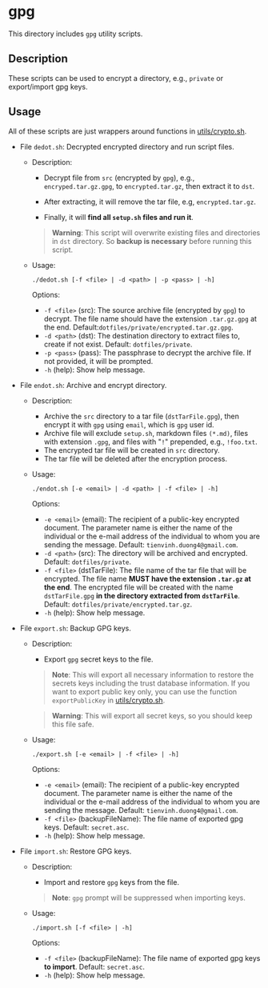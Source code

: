 # gpg

This directory includes `gpg` utility scripts.

## Description

These scripts can be used to encrypt a directory, e.g., `private` or
export/import gpg keys.

## Usage

All of these scripts are just wrappers around functions in
[utils/crypto.sh](../utils/crypto.sh).

- File `dedot.sh`: Decrypted encrypted directory and run script files.

  - Description:

    - Decrypt file from `src` (encrypted by `gpg`), e.g., `encryped.tar.gz.gpg`,
      to `encrypted.tar.gz`, then extract it to `dst`.

    - After extracting, it will remove the tar file, e.g, `encrypted.tar.gz`.
    - Finally, it will **find all `setup.sh` files and run it**.

    > **Warning**: This script will overwrite existing files and directories in
    > `dst` directory. So **backup is necessary** before running this script.

  - Usage:

    ```
    ./dedot.sh [-f <file> | -d <path> | -p <pass> | -h]
    ```

    Options:

    - `-f <file>` (src): The source archive file (encrypted by `gpg`) to
      decrypt. The file name should have the extension `.tar.gz.gpg` at the end.
      Default:`dotfiles/private/encrypted.tar.gz.gpg`.
    - `-d <path>` (dst): The destination directory to extract files to, create
      if not exist. Default: `dotfiles/private`.
    - `-p <pass>` (pass): The passphrase to decrypt the archive file. If not
      provided, it will be prompted.
    - `-h` (help): Show help message.

- File `endot.sh`: Archive and encrypt directory.

  - Description:

    - Archive the `src` directory to a tar file (`dstTarFile.gpg`), then encrypt
      it with `gpg` using `email`, which is `gpg` user id.
    - Archive file will exclude `setup.sh`, markdown files `(*.md)`, files with
      extension `.gpg`, and files with "`!`" prepended, e.g., `!foo.txt`.
    - The encrypted tar file will be created in `src` directory.
    - The tar file will be deleted after the encryption process.

  - Usage:

    ```
    ./endot.sh [-e <email> | -d <path> | -f <file> | -h]
    ```

    Options:

    - `-e <email>` (email): The recipient of a public-key encrypted document.
      The parameter name is either the name of the individual or the e-mail
      address of the individual to whom you are sending the message. Default:
      `tienvinh.duong4@gmail.com`.
    - `-d <path>` (src): The directory will be archived and encrypted. Default:
      `dotfiles/private`.
    - `-f <file>` (dstTarFile): The file name of the tar file that will be
      encrypted. The file name **MUST have the extension `.tar.gz` at the end**.
      The encrypted file will be created with the name `dstTarFile.gpg` **in the
      directory extracted from `dstTarFile`**. Default:
      `dotfiles/private/encrypted.tar.gz`.
    - `-h` (help): Show help message.

- File `export.sh`: Backup GPG keys.

  - Description:

    - Export `gpg` secret keys to the file.

    > **Note**: This will export all necessary information to restore the
    > secrets keys including the trust database information. If you want to
    > export public key only, you can use the function `exportPublicKey` in
    > [utils/crypto.sh](../utils/crypto.sh).

    > **Warning**: This will export all secret keys, so you should keep this
    > file safe.

  - Usage:

    ```
    ./export.sh [-e <email> | -f <file> | -h]
    ```

    Options:

    - `-e <email>` (email): The recipient of a public-key encrypted document.
      The parameter name is either the name of the individual or the e-mail
      address of the individual to whom you are sending the message. Default:
      `tienvinh.duong4@gmail.com`.
    - `-f <file>` (backupFileName): The file name of exported gpg keys. Default:
      `secret.asc`.
    - `-h` (help): Show help message.

- File `import.sh`: Restore GPG keys.

  - Description:

    - Import and restore `gpg` keys from the file.

    > **Note**: `gpg` prompt will be suppressed when importing keys.

  - Usage:

    ```
    ./import.sh [-f <file> | -h]
    ```

    Options:

    - `-f <file>` (backupFileName): The file name of exported gpg keys **to
      import**. Default: `secret.asc`.
    - `-h` (help): Show help message.
